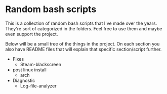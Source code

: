 # Random bash scripts

This is a collection of random bash scripts that I've made over the years. They're sort of categorized in the folders. Feel free to use them and maybe even support the project.

Below will be a small tree of the things in the project. On each section you also have README files that will explain that specific section/script further.

* Fixes
  * Steam-blackscreen
* post linux install
  * arch
* Diagnostic
  * Log-file-analyzer

